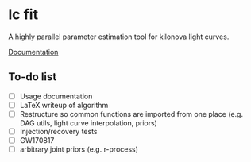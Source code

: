 # lc fit

A highly parallel parameter estimation tool for kilonova light curves.

[Documentation](https://github.com/liz-champion/lc_fit/blob/master/doc/DOC.md)

## To-do list

- [ ] Usage documentation
- [ ] LaTeX writeup of algorithm
- [ ] Restructure so common functions are imported from one place (e.g. DAG utils, light curve interpolation, priors)
- [ ] Injection/recovery tests
- [ ] GW170817
- [ ] arbitrary joint priors (e.g. r-process)
